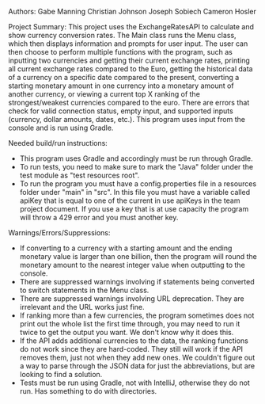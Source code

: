 Authors:
Gabe Manning
Christian Johnson
Joseph Sobiech
Cameron Hosler

Project Summary:
This project uses the ExchangeRatesAPI to calculate and show currency conversion rates. The Main class runs the Menu 
class, which then displays information and prompts for user input. The user can then choose to perform multiple 
functions with the program, such as inputting two currencies and getting their current exchange rates, printing all 
current exchange rates compared to the Euro, getting the historical data of a currency on a specific date compared to 
the present, converting a starting monetary amount in one currency into a monetary amount of another currency, or 
viewing a current top X ranking of the strongest/weakest currencies compared to the euro. There are errors that check 
for valid connection status, empty input, and supported inputs (currency, dollar amounts, dates, etc.). This program 
uses input from the console and is run using Gradle.

Needed build/run instructions:
- This program uses Gradle and accordingly must be run through Gradle.
- To run tests, you need to make sure to mark the "Java" folder under the test module as "test resources root".
- To run the program you must have a config.properties file in a resources folder under "main" in "src". In this 
file you must have a variable called apiKey that is equal to one of the current in use apiKeys in the team project 
document. If you use a key that is at use capacity the program will throw a 429 error and you must another key.

Warnings/Errors/Suppressions:
- If converting to a currency with a starting amount and the ending monetary value is larger than one billion, then the
program will round the monetary amount to the nearest integer value when outputting to the console.
- There are suppressed warnings involving if statements being converted to switch statements in the Menu class.
- There are suppressed warnings involving URL deprecation. They are irrelevant and the URL works just fine.
- If ranking more than a few currencies, the program sometimes does not print out the whole list the first time through,
you may need to run it twice to get the output you want. We don't know why it does this.
- If the API adds additional currencies to the data, the ranking functions do not work since they are hard-coded. They 
still will work if the API removes them, just not when they add new ones. We couldn't figure out a way to parse through
the JSON data for just the abbreviations, but are looking to find a solution.
- Tests must be run using Gradle, not with IntelliJ, otherwise they do not run. Has something to do with directories.